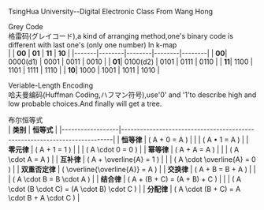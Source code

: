 TsingHua University--Digital Electronic Class From Wang Hong 

Grey Code <br>
格雷码(グレイコード),a kind of arranging method,one's binary code is different with last one's (only one number)
In k-map<br>
|       | **00** | **01** | **11** | **10** |
|-------|--------|--------|--------|--------|
| **00**| 0000(d1)  | 0001   | 0011   | 0010   |
| **01**| 0100(d2)  | 0101   | 0111   | 0110   |
| **11**| 1100   | 1101   | 1111   | 1110   |
| **10**| 1000   | 1001   | 1011   | 1010   |


Veriable-Length Encoding<br>
哈夫曼编码(Huffman Coding,ハフマン符号),use'0' and '1'to describe high and low probable choices.And finally will get a tree.


布尔恒等式<br>
| **类别**         | **恒等式**                                                                 |
|------------------|---------------------------------------------------------------------------|
| **恒等律**       | \( A + 0 = A \)                                                           |
|                  | \( A • 1 = A \)                                                       |
| **零元律**       | \( A + 1 = 1 \)                                                           |
|                  | \( A \cdot 0 = 0 \)                                                       |
| **幂等律**       | \( A + A = A \)                                                           |
|                  | \( A \cdot A = A \)                                                       |
| **互补律**       | \( A + \overline{A} = 1 \)                                                |
|                  | \( A \cdot \overline{A} = 0 \)                                            |
| **双重否定律**   | \( \overline{\overline{A}} = A \)                                         |
| **交换律**       | \( A + B = B + A \)                                                       |
|                  | \( A \cdot B = B \cdot A \)                                               |
| **结合律**       | \( A + (B + C) = (A + B) + C \)                                           |
|                  | \( A \cdot (B \cdot C) = (A \cdot B) \cdot C \)                           |
| **分配律**       | \( A \cdot (B + C) = A \cdot B + A \cdot C \)                             |